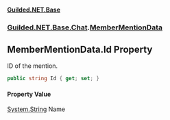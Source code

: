 
#### [Guilded.NET.Base](Guilded_NET_Base 'Guilded_NET_Base')
### [Guilded.NET.Base.Chat](Guilded_NET_Base#Guilded_NET_Base_Chat 'Guilded.NET.Base.Chat').[MemberMentionData](MemberMentionData 'Guilded.NET.Base.Chat.MemberMentionData')
## MemberMentionData.Id Property
ID of the mention.  
```csharp
public string Id { get; set; }
```

#### Property Value
[System.String](https://docs.microsoft.com/en-us/dotnet/api/System.String 'System.String')
Name
